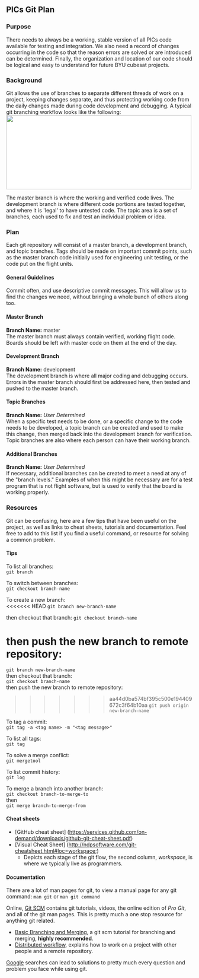 ## PICs Git Plan

### Purpose
There needs to always be a working, stable version of all PICs code available for testing and integration. We also need a record of changes occurring in the code so that the reason errors are solved or are introduced can be determined. Finally, the organization and location of our code should be logical and easy to understand for future BYU cubesat projects.

### Background
Git allows the use of branches to separate different threads of work on a project, keeping changes separate, and thus protecting working code from the daily changes made during code development and debugging. A typical git branching workflow looks like the following:  
<img src=https://git-scm.com/images/about/branches@2x.png width=500 height=200 style="background-color:white;">

The master branch is where the working and verified code lives. The development branch is where different code portions are tested together, and where it is 'legal' to have untested code. The topic area is a set of branches, each used to fix and test an individual problem or idea.

### Plan
Each git repository will consist of a master branch, a development branch, and topic branches. Tags should be made on important commit points, such as the master branch code initially used for engineering unit testing, or the code put on the flight units.

#### General Guidelines
Commit often, and use descriptive commit messages. This will allow us to find the changes we need, without bringing a whole bunch of others along too.

#### Master Branch
**Branch Name:** master  
The master branch must always contain verified, working flight code. Boards should be left with master code on them at the end of the day.

#### Development Branch
**Branch Name:** development  
The development branch is where all major coding and debugging occurs. Errors in the master branch should first be addressed here, then tested and pushed to the master branch.

#### Topic Branches
**Branch Name:** *User Determined*  
When a specific test needs to be done, or a specific change to the code needs to be developed, a topic branch can be created and used to make this change, then merged back into the development branch for verification. Topic branches are also where each person can have their working branch.

#### Additional Branches
**Branch Name:** *User Determined*  
If necessary, additional branches can be created to meet a need at any of the "branch levels." Examples of when this might be necessary are for a test program that is not flight software, but is used to verify that the board is working properly.

### Resources
Git can be confusing, here are a few tips that have been useful on the project, as well as links to cheat sheets, tutorials and documentation. Feel free to add to this list if you find a useful command, or resource for solving a common problem.

#### Tips
To list all branches:  
```git branch```

To switch between branches:  
```git checkout branch-name```

To create a new branch:  
<<<<<<< HEAD
``` git branch new-branch-name ```

then checkout that branch:
```git checkout branch-name```

then push the new branch to remote repository:
=======
``` git branch new-branch-name ```  
then checkout that branch:  
```git checkout branch-name```  
then push the new branch to remote repository:  
>>>>>>> aa44d0ba574bf395c500e194409672c3f64b10aa
```git push origin new-branch-name```

To tag a commit:  
```git tag -a <tag name> -m "<tag message>" ```

To list all tags:  
```git tag```

To solve a merge conflict:  
```git mergetool```

To list commit history:  
```git log```

To merge a branch into another branch:  
```git checkout branch-to-merge-to```  
then  
```git merge branch-to-merge-from```


#### Cheat sheets
* [GitHub cheat sheet] (https://services.github.com/on-demand/downloads/github-git-cheat-sheet.pdf)
* [Visual Cheat Sheet] (http://ndpsoftware.com/git-cheatsheet.html#loc=workspace;)
  * Depicts each stage of the git flow, the second column, *workspace*, is where we typically live as programmers.

#### Documentation
There are a lot of man pages for git, to view a manual page for any git command: ```man git``` or ```man git command```

Online, [Git SCM](https://git-scm.com/) contains git tutorials, videos, the online edition of *Pro Git*, and all of the git man pages. This is pretty much a one stop resource for anything git related.
* [Basic Branching and Merging](https://git-scm.com/book/en/v2/Git-Branching-Basic-Branching-and-Merging), a git scm tutorial for branching and merging, **highly recommended**.
* [Distributed workflow](https://git-scm.com/book/en/v2/Distributed-Git-Distributed-Workflows), explains how to work on a project with other people and a remote repository.

[Google](www.google.com) searches can lead to solutions to pretty much every question and problem you face while using git.
